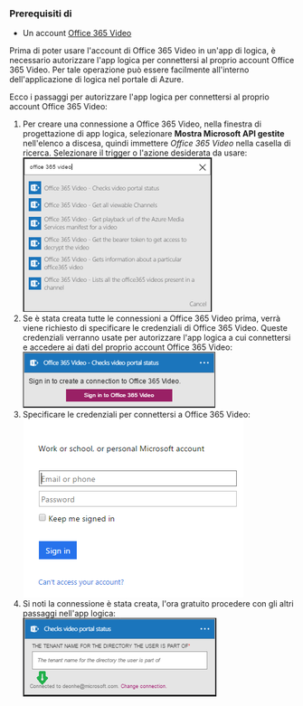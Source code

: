 ### <a name="prerequisites"></a>Prerequisiti di

- Un account [Office 365 Video](https://support.office.com/article/Meet-Office-365-Video-ca1cc1a9-a615-46e1-b6a3-40dbd99939a6)  


Prima di poter usare l'account di Office 365 Video in un'app di logica, è necessario autorizzare l'app logica per connettersi al proprio account Office 365 Video. Per tale operazione può essere facilmente all'interno dell'applicazione di logica nel portale di Azure.  

Ecco i passaggi per autorizzare l'app logica per connettersi al proprio account Office 365 Video:  
1. Per creare una connessione a Office 365 Video, nella finestra di progettazione di app logica, selezionare **Mostra Microsoft API gestite** nell'elenco a discesa, quindi immettere *Office 365 Video* nella casella di ricerca. Selezionare il trigger o l'azione desiderata da usare:  
![Passaggio della creazione connessione di Office 365 Video](./media/connectors-create-api-office365video/office365video-1.png)  
2. Se è stata creata tutte le connessioni a Office 365 Video prima, verrà viene richiesto di specificare le credenziali di Office 365 Video. Queste credenziali verranno usate per autorizzare l'app logica a cui connettersi e accedere ai dati del proprio account Office 365 Video:  
![Passaggio della creazione connessione di Office 365 Video](./media/connectors-create-api-office365video/office365video-2.png)  
3. Specificare le credenziali per connettersi a Office 365 Video:  
 ![Passaggio della creazione connessione di Office 365 Video](./media/connectors-create-api-office365video/office365video-3.png)  
4. Si noti la connessione è stata creata, l'ora gratuito procedere con gli altri passaggi nell'app logica:  
![Passaggio della creazione connessione di Office 365 Video](./media/connectors-create-api-office365video/office365video-4.png)  
